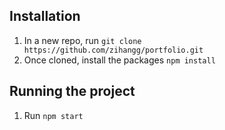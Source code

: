 ## Installation

1. In a new repo, run `git clone https://github.com/zihangg/portfolio.git`
2. Once cloned, install the packages `npm install`

## Running the project

1. Run `npm start`
